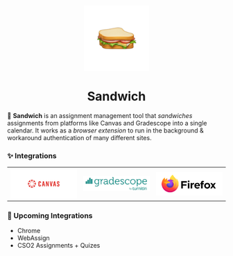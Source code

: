 <div align="center">
  <img src="https://github.com/JoshuaMarkle/sandwich/blob/main/icons/sandwich.png" style="width: 150px">
  <h1>Sandwich</h1>
</div>

:sandwich: **Sandwich** is an assignment management tool that *sandwiches* assignments from platforms like Canvas and Gradescope into a single calendar. It works as a *browser extension* to run in the background & workaround authentication of many different sites.

### ✨ Integrations

<table>
  <th>
    <img src="https://github.com/JoshuaMarkle/sandwich/blob/main/.github/canvas-banner.jpg" style="width: 300px">
  </th>
  <th>
    <img src="https://github.com/JoshuaMarkle/sandwich/blob/main/.github/gradescope-banner.png" style="width: 300px">
  </th>
  <th>
    <img src="https://github.com/JoshuaMarkle/sandwich/blob/main/.github/firefox-banner.png" style="width: 300px">
  </th>
</table>

### 📝 Upcoming Integrations

- Chrome
- WebAssign
- CSO2 Assignments + Quizes
